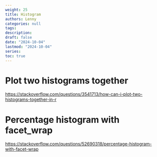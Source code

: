 ```yaml
---
weight: 25
title: Histogram
authors: Lenny
categories: null
tags: 
description: 
draft: false
date: "2024-10-04"
lastmod: "2024-10-04"
series:
toc: true
---
```



<!--more-->

# Plot two histograms together

https://stackoverflow.com/questions/3541713/how-can-i-plot-two-histograms-together-in-r

# Percentage histogram with facet_wrap

https://stackoverflow.com/questions/52690318/percentage-histogram-with-facet-wrap